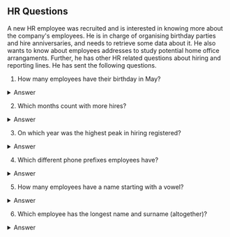## HR Questions 

A new HR employee was recruited and is interested in knowing more about the company's employees. He is in charge of organising birthday parties and hire anniversaries, and needs to retrieve some data about it. He also wants to know about employees addresses to study potential home office arrangaments. Further, he has other HR related questions about hiring and reporting lines. He has sent the following questions. 

1. How many employees have their birthday in May?

  
<details>

  <summary>Answer</summary>
  

```
Two employees have their birthday in May.
```
Code

```ruby

SELECT
  COUNT(NEWDATE) AS EMPLOYEES_BIRTHDAY_MAY
FROM
  (SELECT
    SUBSTRING(date(HireDate),6,2) AS NEWDATE
  FROM
    Employee
  WHERE
    NEWDATE = '05');

```
</details>

2. Which months count with more hires?
  
<details>

  <summary>Answer</summary>
  

```
October and May with 2 hires each
```
Code

```ruby
SELECT
  SUBSTRING(date(HireDate),6,2) AS MONTH,
  COUNT(HireDate) as NUMBER_OF_HIRES
FROM
  Employee
GROUP BY
  MONTH 
ORDER BY
  2 DESC;

```
</details>

3. On which year was the highest peak in hiring registered?

<details>

  <summary>Answer</summary>
  

```
During 2003 and 2002 with 3 hires each year. 
```
Code

```ruby
SELECT
  SUBSTRING(date(HireDate),0,5) AS HIRE_YEAR,
  COUNT(HireDate)
FROM
  Employee
GROUP BY
  HIRE_YEAR
ORDER BY
  2 DESC;

```
</details>


4. Which different phone prefixes employees have?

<details>

  <summary>Answer</summary>
  

```
When I first tried to check the different prefixes, I noticed that not all of them where formated in the same way.

I tried substracting values to keep only the prefixes, but one of them was formated differently.

See the screenshot below. 
```
Code

```ruby

SELECT
  SUBSTR(phone,4, 4) AS PREFIX
FROM
  Employee

```
![image](https://github.com/alexalra/SQL-Practice/assets/78654579/93c41119-356a-4d43-a2c6-6ed13d3f0625)

 <summary>Answer</summary>
  

```
I made some changes in the code to take into account the uneven data.
I found that there are 2 different prefixes, 780 and 403.
```
Code

```ruby

SELECT
  SUBSTRING(phone,5, 3) AS VALUES_1
FROM
  Employee
WHERE
  phone LIKE '+1%';

SELECT
  SUBSTRING(phone,4, 3) AS VALUES_2
FROM
  Employee
WHERE
  phone LIKE '1%';


```
</details>


5. How many employees have a name starting with a vowel? 

<details>

  <summary>Answer</summary>
  

```
Only one employee, Andrew
```
Code

```ruby

SELECT *
FROM
  Employee
WHERE
  FirstName LIKE ('A%') OR ('E%') OR ('I%') OR  ('O%') OR ('U%')

```
</details>

6. Which employee has the longest name and surname (altogether)? 
<details>

  <summary>Answer</summary>
  

```
Michael Mitchell with 15 characters altogether
```
Code

```ruby
SELECT
  FULLNAME, LENGTH(FULLNAME)
FROM
  (SELECT
      FirstName || LastName AS FULLNAME
    FROM
      Employee) 
ORDER BY
  2 DESC
```
![image](https://github.com/alexalra/SQL-Practice/assets/78654579/58a2f6c6-c904-4b18-9b45-b56cd4212792)

</details>





